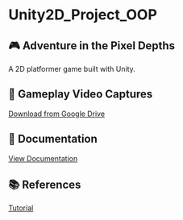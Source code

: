 # Unity2D_Project_OOP

## 🎮 Adventure in the Pixel Depths
A 2D platformer game built with Unity.   

## 🎥 Gameplay Video Captures
[Download from Google Drive](https://drive.google.com/drive/folders/17LHxkvQZY22GQ8m4Xz0fbAGOejFdYZ5l)

## 📄 Documentation
[View Documentation](https://drive.google.com/file/d/1LvQ1AUvmzIqxa85xioFbiJjRKNnMs3fd/view?usp=drivesdk)

## 📚 References
[Tutorial](https://www.udemy.com/course/unitycourse/?couponCode=KEEPLEARNING)

